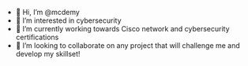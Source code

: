 - 👋 Hi, I’m @mcdemy
- 👀 I’m interested in cybersecurity
- 🌱 I’m currently working towards Cisco network and cybersecurity certifications
- 💞️ I’m looking to collaborate on any project that will challenge me and develop my skillset!
